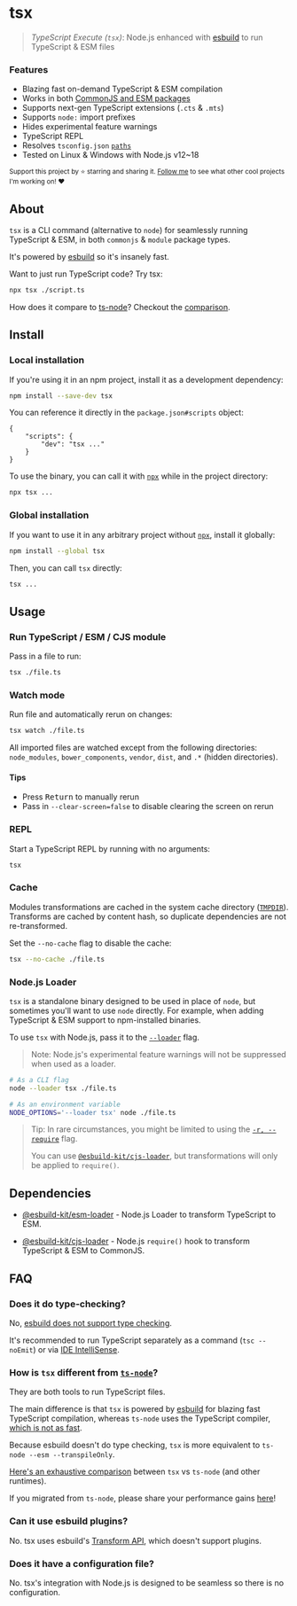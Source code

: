# tsx

> _TypeScript Execute (`tsx`)_: Node.js enhanced with [esbuild](https://esbuild.github.io/) to run TypeScript & ESM files

### Features
- Blazing fast on-demand TypeScript & ESM compilation
- Works in both [CommonJS and ESM packages](https://nodejs.org/api/packages.html#type)
- Supports next-gen TypeScript extensions (`.cts` & `.mts`)
- Supports `node:` import prefixes
- Hides experimental feature warnings
- TypeScript REPL
- Resolves `tsconfig.json` [`paths`](https://www.typescriptlang.org/tsconfig#paths)
- Tested on Linux & Windows with Node.js v12~18

<sub>Support this project by ⭐️ starring and sharing it. [Follow me](https://github.com/privatenumber) to see what other cool projects I'm working on! ❤️</sub>

## About
`tsx` is a CLI command (alternative to `node`) for seamlessly running TypeScript & ESM, in both `commonjs` & `module` package types.

It's powered by [esbuild](https://esbuild.github.io/) so it's insanely fast.

Want to just run TypeScript code? Try tsx:

```sh
npx tsx ./script.ts
```

How does it compare to [ts-node](https://github.com/TypeStrong/ts-node)? Checkout the [comparison](https://github.com/privatenumber/ts-runtime-comparison).


## Install

### Local installation
If you're using it in an npm project, install it as a development dependency:
```sh
npm install --save-dev tsx
```

You can reference it directly in the `package.json#scripts` object:
```json5
{
    "scripts": {
        "dev": "tsx ..."
    }
}
```

To use the binary, you can call it with [`npx`](https://docs.npmjs.com/cli/v8/commands/npx) while in the project directory:

```sh
npx tsx ...
```

### Global installation

If you want to use it in any arbitrary project without [`npx`](https://docs.npmjs.com/cli/v8/commands/npx), install it globally:

```sh
npm install --global tsx
```

Then, you can call `tsx` directly:

```sh
tsx ...
```

## Usage

### Run TypeScript / ESM / CJS module

Pass in a file to run:

```sh
tsx ./file.ts
```

### Watch mode
Run file and automatically rerun on changes:

```sh
tsx watch ./file.ts
```

All imported files are watched except from the following directories:
`node_modules`, `bower_components`, `vendor`, `dist`, and `.*` (hidden directories).

#### Tips
- Press <kbd>Return</kbd> to manually rerun
- Pass in `--clear-screen=false` to disable clearing the screen on rerun

### REPL
Start a TypeScript REPL by running with no arguments:

```sh
tsx
```

### Cache
Modules transformations are cached in the system cache directory ([`TMPDIR`](https://en.wikipedia.org/wiki/TMPDIR)). Transforms are cached by content hash, so duplicate dependencies are not re-transformed.

Set the `--no-cache` flag to disable the cache:

```sh
tsx --no-cache ./file.ts
```

### Node.js Loader

`tsx` is a standalone binary designed to be used in place of `node`, but sometimes you'll want to use `node` directly. For example, when adding TypeScript & ESM support to npm-installed binaries.

To use `tsx` with Node.js, pass it to the [`--loader`](https://nodejs.org/api/esm.html#loaders) flag.

> Note: Node.js's experimental feature warnings will not be suppressed when used as a loader.

```sh
# As a CLI flag
node --loader tsx ./file.ts

# As an environment variable
NODE_OPTIONS='--loader tsx' node ./file.ts
```

> Tip: In rare circumstances, you might be limited to using the [`-r, --require`](https://nodejs.org/api/cli.html#-r---require-module) flag.
>
> You can use [`@esbuild-kit/cjs-loader`](https://github.com/esbuild-kit/cjs-loader), but transformations will only be applied to `require()`.

## Dependencies

- [@esbuild-kit/esm-loader](https://github.com/esbuild-kit/esm-loader) - Node.js Loader to transform TypeScript to ESM.

- [@esbuild-kit/cjs-loader](https://github.com/esbuild-kit/cjs-loader) - Node.js `require()` hook to transform TypeScript & ESM to CommonJS.


## FAQ

### Does it do type-checking?

No, [esbuild does not support type checking](https://esbuild.github.io/faq/#:~:text=TypeScript%20type%20checking%20(just%20run%20tsc%20separately)).

It's recommended to run TypeScript separately as a command (`tsc --noEmit`) or via [IDE IntelliSense](https://code.visualstudio.com/docs/languages/typescript).


### How is `tsx` different from [`ts-node`](https://github.com/TypeStrong/ts-node)?

They are both tools to run TypeScript files.

The main difference is that `tsx` is powered by [esbuild](https://esbuild.github.io/) for blazing fast TypeScript compilation, whereas `ts-node` uses the TypeScript compiler, [which is not as fast](https://esbuild.github.io/faq/#:~:text=typescript%20benchmark).

Because esbuild doesn't do type checking, `tsx` is more equivalent to `ts-node --esm --transpileOnly`.

[Here's an exhaustive comparison](https://github.com/privatenumber/ts-runtime-comparison) between `tsx` vs `ts-node` (and other runtimes).

If you migrated from `ts-node`, please share your performance gains [here](https://github.com/esbuild-kit/tsx/discussions/10)!


### Can it use esbuild plugins?

No. tsx uses esbuild's [Transform API](https://esbuild.github.io/api/#transform-api), which doesn't support plugins.

### Does it have a configuration file?

No. tsx's integration with Node.js is designed to be seamless so there is no configuration.
